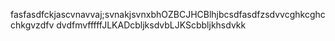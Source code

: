 fasfasdfckjascvnavvaj;svnakjsvnxbhOZBCJHCBlhjbcsdfasdfzsdvvcghkcghcchkgvzdfv 
dvdfmvfffffJLKADcbljksdvbLJKScbbljkhsdvkk
